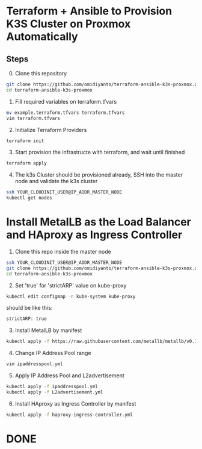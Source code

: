 # Terraform + Ansible to Provision K3S Cluster on Proxmox Automatically
## Steps
0. Clone this repository
```bash
git clone https://github.com/omidiyanto/terraform-ansible-k3s-proxmox.git
cd terraform-ansible-k3s-proxmox
```

1. Fill required variables on terraform.tfvars
```bash
mv example.terraform.tfvars terraform.tfvars
vim terraform.tfvars
```

2. Initialize Terraform Providers
```bash
terraform init
```

3. Start provision the infrastructe with terraform, and wait until finished
```bash
terraform apply 
```

4. The k3s Cluster should be provisioned already, SSH into the master node and validate the k3s cluster
```bash
ssh YOUR_CLOUDINIT_USER@IP_ADDR_MASTER_NODE
kubectl get nodes
```

# Install MetalLB as the Load Balancer and HAproxy as Ingress Controller
1. Clone this repo inside the master node
```bash
ssh YOUR_CLOUDINIT_USER@IP_ADDR_MASTER_NODE
git clone https://github.com/omidiyanto/terraform-ansible-k3s-proxmox.git
cd terraform-ansible-k3s-proxmox
```
2. Set 'true' for 'strictARP' value on kube-proxy
```bash
kubectl edit configmap -n kube-system kube-proxy
```
should be like this:
```bash
strictARP: true
```
3. Install MetalLB by manifest
```bash
kubectl apply -f https://raw.githubusercontent.com/metallb/metallb/v0.14.8/config/manifests/metallb-native.yaml
```
4. Change IP Address Pool range
```bash
vim ipaddresspool.yml
```
5. Apply IP Address Pool and L2advertisement
```bash
kubectl apply -f ipaddresspool.yml
kubectl apply -f L2advertisement.yml
```
6. Install HAproxy as Ingress Controller by manifest
```bash
kubectl apply -f haproxy-ingress-controller.yml
```
# DONE
